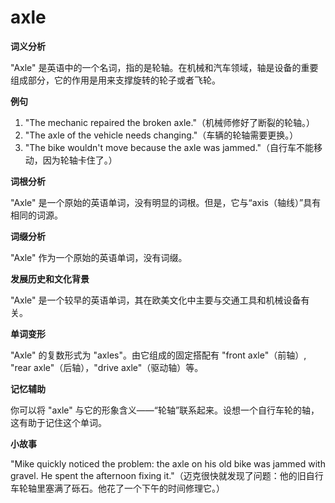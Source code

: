 # axle

**词义分析**

  

"Axle" 是英语中的一个名词，指的是轮轴。在机械和汽车领域，轴是设备的重要组成部分，它的作用是用来支撑旋转的轮子或者飞轮。

  

**例句**

  

1.  "The mechanic repaired the broken axle."（机械师修好了断裂的轮轴。）
2.  "The axle of the vehicle needs changing."（车辆的轮轴需要更换。）
3.  "The bike wouldn't move because the axle was jammed."（自行车不能移动，因为轮轴卡住了。）

  

**词根分析**

  

"Axle" 是一个原始的英语单词，没有明显的词根。但是，它与“axis（轴线）”具有相同的词源。

  

**词缀分析**

  

"Axle" 作为一个原始的英语单词，没有词缀。

  

**发展历史和文化背景**

  

"Axle" 是一个较早的英语单词，其在欧美文化中主要与交通工具和机械设备有关。

  

**单词变形**

  

"Axle" 的复数形式为 "axles"。由它组成的固定搭配有 "front axle"（前轴）, "rear axle"（后轴），"drive axle"（驱动轴）等。

  

**记忆辅助**

  

你可以将 "axle" 与它的形象含义——“轮轴”联系起来。设想一个自行车轮的轴，这有助于记住这个单词。

  

**小故事**

  

"Mike quickly noticed the problem: the axle on his old bike was jammed with gravel. He spent the afternoon fixing it."（迈克很快就发现了问题：他的旧自行车轮轴里塞满了砾石。他花了一个下午的时间修理它。）
